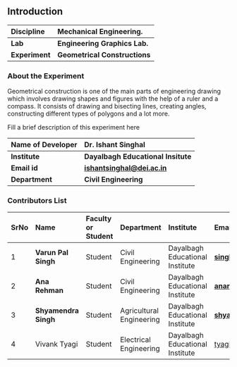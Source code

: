 ## Introduction

<b>Discipline | <b> Mechanical Engineering.
:--|:--|
<b> Lab | <b> Engineering Graphics Lab.
<b> Experiment| <b> Geometrical Constructions

### About the Experiment 
Geometrical construction is one of the main parts of engineering drawing which involves drawing shapes and figures with the help of a ruler and a compass. It consists of drawing and bisecting lines, creating angles, constructing different types of polygons and a lot more.

Fill a brief description of this experiment here

<b>Name of Developer | <b> Dr. Ishant Singhal
:--|:--|
<b> Institute | <b>  Dayalbagh Educational Insitute
<b> Email id|     <b>  ishantsinghal@dei.ac.in
<b> Department | <b> Civil Engineering

### Contributors List

SrNo | Name | Faculty or Student | Department| Institute | Email id
:--|:--|:--|:--|:--|:--|
1 | <b> Varun Pal Singh | Student | Civil Engineering | Dayalbagh Educational Institute | <b> singhvarun928@gmail.com
2 | <b> Ana Rehman | Student  | Civil Engineering | Dayalbagh Educational Institute | <b> anarehmanana@gmail.com
3 | <b> Shyamendra Singh | Student  | Agricultural Engineering | Dayalbagh Educational Institute | <b> shyamendra.me@gmail.com
4 | Vivank Tyagi | Student | Electrical Engineering | Dayalbagh Educational Institute | tyagivivank1@gmail.com
